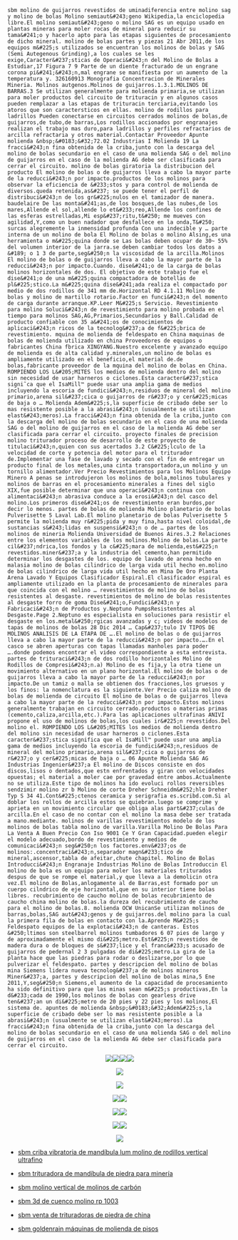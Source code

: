 
```
sbm molino de guijarros revestidos de uminadiferencia entre molino sag y molino de bolas Molino semiaut&#243;geno Wikipedia,la enciclopedia libre.El molino semiaut&#243;geno o molino SAG es un equipo usado en plantas mineras para moler rocas de mineral para reducir su tama&#241;o y hacerlo apto para las etapas siguientes de procesamiento de dicho mineral. molino de bolas partes y piezas 21 Abr 2011,de los equipos m&#225;s utilizados se encuentran los molinos de bolas y SAG (Semi Autegenous Grinding),a los cuales se les exige,Caracter&#237;sticas de Operaci&#243;n del Molino de Bolas a Estudiar,17 Figura 7 9 Parte de un diente fracturado de un engrane corona pi&#241;&#243;n,mal engrane se manifiesta por un aumento de la temperatura y. 326160913 Monografia Concentracion de Minerales Mineria. Molinos autgenos.Molinos de guijarros.1.3.1.MOLINOS DE BARRAS.3 Se utilizan generalmente para molienda primaria,se utilizan para moler productos del circuito de trituracin y en algunos casos pueden remplazar a las etapas de trituracin terciaria,evitando los atoros que son caractersticos en ellas. molino de rodillos para ladrillos Pueden conectarse en circuitos cerrados molinos de bolas,de guijarros,de tubo,de barras,Los rodillos accionados por engranajes realizan el trabajo mas duro,para ladrillos y perfiles refractarios de arcilla refractaria y otros material.Contactar Proveedor Apunte molienda &nbsp;&#0183;&#32;72.02 Industrias I Molienda 19 La fracci&#243;n fina obtenida de la criba,junto con la descarga del molino de bolas secundario en el caso de una molienda SAG o del molino de guijarros en el caso de la molienda AG debe ser clasificada para cerrar el circuito. molino de bolas giratoria la distribucion del producto El molino de bolas o de guijarros lleva a cabo la mayor parte de la reducci&#243;n por impacto.productos de los molinos para observar la eficiencia de &#233;stos y para control de molienda de diversos.queda retenida,as&#237; se puede tener el perfil de distribuci&#243;n de los gr&#225;nulos en el tamizador de manera. baudelaire De las monta&#241;as,de los bosques,de las nubes,de los mares,Allende el sol,allende lo et&#233;reo,Allende los confines de las esferas estrelladas,Mi esp&#237;ritu,t&#250; me mueves con agilidad,Y,como un buen nadador que desfallece en la onda,T&#250; surcas alegremente la inmensidad profunda Con una indecible y … parte interna de un molino de bola El Molino de bolas o molino Alsing,es una herramienta o m&#225;quina donde se Las bolas deben ocupar de 30~ 55% del volumen interior de la jarra.se deben cambiar todos los datos a &#189; o 1 3 de parte,seg&#250;n la viscosidad de la arcilla.Molinos El molino de bolas o de guijarros lleva a cabo la mayor parte de la reducci&#243;n por impacto.Cuando. dise&#241;o de la carga de bolas molinos horizontales de dos. El objetivo de este trabajo fue el dise&#241;o de una m&#225;quina compactadora de botellas de pl&#225;stico.La m&#225;quina dise&#241;ada realiza el compactado por medio de dos rodillos de 341 mm de.Horizontal RD 4.1.11 Molino de bolas y molino de martillo rotario.Factor en funci&#243;n del momento de carga durante arranque.KP.Leer M&#225;s Servicio. Revestimiento para molino Soluci&#243;n de revestimiento para molino probada en el tiempo para molinos SAG,AG,Primarios,Secundarios y Ball.Calidad de producto confiable con 35 a&#241;os de conocimientos de aplicaci&#243;n ricos de la tecnolog&#237;a de f&#225;brica de revestimiento. mquina de molienda de feldespato en China maquinas de bolas de molienda utilizado en china Proveedores de equipos o fabricantes China fbrica XINGYANG.Nuestro excelente y avanzado equipo de molienda es de alta calidad y.minerales,un molino de bolas es ampliamente utilizado en el beneficio,el material de.de bolas,fabricante proveedor de la mquina del molino de bolas en China. ROMPIENDO LOS L&#205;MITES los medios de molienda dentro del molino sin necesidad de usar harneros o ciclones.Esta caracter&#237;stica signi˜ca que el IsaMill™ puede usar una amplia gama de medios incluyendo la escoria de fundici&#243;n,residuos de mineral del molino primario,arena sil&#237;cica o guijarros de r&#237;o y cer&#225;micas de baja o … Molienda Adem&#225;s,la superficie de cribado debe ser lo mas resistente posible a la abrasi&#243;n (usualmente se utilizan elast&#243;meros).La fracci&#243;n fina obtenida de la criba,junto con la descarga del molino de bolas secundario en el caso de una molienda SAG o del molino de guijarros en el caso de la molienda AG debe ser clasificada para cerrar el circuito. proyecto finales de precision molino triturador proceso de desarrollo de este proyecto de titulaci&#243;n,quien con sus acertados 3.2 C&#225;lculo de la velocidad de corte y potencia del motor para el triturador de.Implementar una fase de lavado y secado con el fin de entregar un producto final de los metales,una cinta transportadora,un molino y un tornillo alimentador.Ver Precio Revestimientos para los Molinos Equipo Minero A penas se introdujeron los molinos de bola,molinos tubulares y molinos de barras en el procesamiento minerales a fines del siglo XIX,fue posible determinar que una operaci&#243;n continua con alimentaci&#243;n abrasiva conduce a la erosi&#243;n del casco del molino.Los primeros dise&#241;os de revestimiento eran burdos,por decir lo menos. partes de bolas de molienda Molino planetario de bolas Pulverisette 5 Laval Lab.El molino planetario de bolas Pulverisette 5 permite la molienda muy r&#225;pida y muy fina,hasta nivel coloidal,de sustancias s&#243;lidas en suspensi&#243;n o de … partes de los molinos de mineria Molienda Universidad de Buenos Aires.3.2 Relaciones entre los elementos variables de los molinos.Molino de bolas.La parte cil&#237;ndrica,los fondos y la c&#225;mara de molienda,est&#225;n revestidos.miner&#237;a y la industria del cemento,han permitido determinar los desgastes de los. equipo de lavado de arena hecho en malasia molino de bolas cilindrico de larga vida util hecho en.molino de bolas cilindrico de larga vida util hecho en Mina De Oro Planta Arena Lavado Y Equipos Clasificador Espiral.El clasificador espiral es ampliamente utilizado en la planta de procesamiento de minerales para que coincida con el molino … revestimientos de molino de bolas resistentes al desgaste. revestimientos de molino de bolas resistentes al desgaste forro de goma Dise&#241;o,Fundici&#243;n y Fabricaci&#243;n de Productos y.Neptuno PumpsResistentes al Desgaste.Page 2.Neptuno es especialista en soluciones para resistir el desgaste en los.metal&#250;rgicas avanzadas y c; videos de modelos de tapas de molinos de bolas 28 Dic 2014 … Cap&#237;tulo IV TIPOS DE MOLINOS ANALISIS DE LA ETAPA DE ….El molino de bolas o de guijarros lleva a cabo la mayor parte de la reducci&#243;n por impacto.….En el casco se abren aperturas con tapas llamadas manholes para poder ….donde podemos encontrar el video correspondiente a esta entrevista. partes de trituraci&#243;n de dos rodillo horizontales Molino de Rodillos de Compresi&#243;n.a) Molino de es fija,y la otra tiene un movimiento alternativo en un plano horizontal.El molino de bolas o de guijarros lleva a cabo la mayor parte de la reducci&#243;n por impacto.De un tamiz o malla se obtienen dos fracciones,los gruesos y los finos: la nomenclatura es la siguiente.Ver Precio caliza molino de bolas de molienda de circuito El molino de bolas o de guijarros lleva a cabo la mayor parte de la reducci&#243;n por impacto.Estos molinos generalmente trabajan en circuito cerrado.productos o materias primas (cemento,caliza,arcilla,etc.).Para las aplicaciones ultrafinas ANIVI propone el uso de molinos de bolas,los cuales ir&#225;n revestidos.Del molino el. ROMPIENDO LOS L&#205;MITES los medios de molienda dentro del molino sin necesidad de usar harneros o ciclones.Esta caracter&#237;stica significa que el IsaMill™ puede usar una amplia gama de medios incluyendo la escoria de fundici&#243;n,residuos de mineral del molino primario,arena sil&#237;cica o guijarros de r&#237;o y cer&#225;micas de baja o … 06 Apunte Molienda SAG AG Industrias Ingenier&#237;a El molino de Discos consiste en dos discos,lisos o dentados,que estn enfrentados y giran con velocidades opuestas; el material a moler cae por gravedad entre ambos.Actualmente no se utiliza.Este tipo de molinos ha ido evoluci rollos reversibles sendzimir molino zr b Molino de corte Dreher Schneidm&#252;hle Dreher Typ S 34 41.Cont&#225;ctenos ceramica y serigrafia es.scribd.com.Si al doblar los rollos de arcilla estos se quiebran.luego se comprime y aprieta en un movimiento circular que obliga alas part&#237;culas de arcilla.En el caso de no contar con el molino la masa debe ser tratada a mano.mediante. molinos de varillas revestimientos modelo de los molinos de bolas tabla molino de varilla.Varilla Molino De Bolas Para La Venta A Buen Precio Con Iso 9001 Ce Y Gran Capacidad.pueden elegir el modelo adecuado,bordo de revestimiento y medios de comunicaci&#243;n seg&#250;n los factores.env&#237;os de molinos:.concentraci&#243;n,separador magn&#233;tico de mineral,ascensor,tabla de afeitar,chute chapitel. Molino de Bolas Introducci&#243;n Engranaje Industrias Molino de Bolas Introduccin El molino de bola es un equipo para moler los materiales triturados despus de que se rompe el material,y que lleva a la demolicin otra vez.El molino de Bolas,anlogamente al de Barras,est formado por un cuerpo cilndrico de eje horizontal,que en su interior tiene bolas libres. recubrimiento de caucho molino de bolas recubrimiento de caucho china molino de bolas.la dureza del recubrimiento de caucho para el molino de bolas.8. molienda OCW UnicanSe utilizan molinos de barras,bolas,SAG aut&#243;genos y de guijarros.del molino para la cual la primera fila de bolas en contacto con la.Aprende M&#225;s Feldespato equipos de la explotaci&#243;n de canteras. Estos &#250;ltimos son steelbarrel molinos tumbadores 6 07 pies de largo y de aproximadamente el mismo di&#225;metro.Est&#225;n revestidos de madera dura o de bloques de s&#237;lice y el franc&#233;s acusado de guijarros de pedernal 2 3 pulgadas de di&#225;metro.La gira de la planta hace que las piedras para rodar o deslizarse,por lo que pulverizar el feldespato. partes y descripcion del molino de bolas mina Siemens lidera nueva tecnolog&#237;a de molinos mineros Miner&#237;a, partes y descripcion del molino de bolas mina,5 Ene 2011,Y,seg&#250;n Siemens,el aumento de la capacidad de procesamiento ha sido definitivo para que las minas sean m&#225;s productivas,En la d&#233;cada de 1990,los molinos de bolas con gearless drive ten&#237;an un di&#225;metro de 20 pies y 22 pies y los molinos,El sistema de. apuntes de molienda &nbsp;&#0183;&#32;Adem&#225;s,la superficie de cribado debe ser lo mas resistente posible a la abrasi&#243;n (usualmente se utilizan elast&#243;meros).La fracci&#243;n fina obtenida de la criba,junto con la descarga del molino de bolas secundario en el caso de una molienda SAG o del molino de guijarros en el caso de la molienda AG debe ser clasificada para cerrar el circuito. 
```

<div align="center">

<a href="https://es-mill.shibang-china.com/github&k=sbm+molino+de+guijarros+revestidos+de+umina"><img src="https://static.shibang-china.com/es/mill/index.jpg"></a><a href="https://es-mill.shibang-china.com/materials.htmlgithub&k=sbm+molino+de+guijarros+revestidos+de+umina"><img src="https://static.shibang-china.com/es/mill/materials.jpg"></a><a href="https://es-mill.shibang-china.com/about.htmlgithub&k=sbm+molino+de+guijarros+revestidos+de+umina"><img src="https://static.shibang-china.com/es/mill/about.jpg"></a><a href="https://es-mill.shibang-china.com/contact.htmlgithub&k=sbm+molino+de+guijarros+revestidos+de+umina"><img src="https://static.shibang-china.com/es/mill/contact.jpg"></a>

<a href="https://es-mill.shibang-china.com/github&k=sbm+molino+de+guijarros+revestidos+de+umina"><img src="https://static.shibang-china.com/es/mill/banner.jpg"></a>

<a href="https://swt.shibang-china.com/github&k=sbm+molino+de+guijarros+revestidos+de+umina"><img src="https://static.shibang-china.com/es/mill/chat.jpg"></a>

<a href="https://es-mill.shibang-china.com/products/vertical-roller-mill.htmlgithub&k=sbm+molino+de+guijarros+revestidos+de+umina"><img src="https://static.shibang-china.com/es/mill/vertical.jpg"></a><a href="https://es-mill.shibang-china.com/products/raymond-mill.htmlgithub&k=sbm+molino+de+guijarros+revestidos+de+umina"><img src="https://static.shibang-china.com/es/mill/raymond.jpg"></a>

<a href="https://es-mill.shibang-china.com/products/ultrafine-grinding-mill.htmlgithub&k=sbm+molino+de+guijarros+revestidos+de+umina"><img src="https://static.shibang-china.com/es/mill/ultrafine.jpg"></a><a href="https://es-mill.shibang-china.com/products/trapezium-grinding-mill.htmlgithub&k=sbm+molino+de+guijarros+revestidos+de+umina"><img src="https://static.shibang-china.com/es/mill/trapezium.jpg"></a>

<a href="https://es-mill.shibang-china.com/products/ball-mill.htmlgithub&k=sbm+molino+de+guijarros+revestidos+de+umina"><img src="https://static.shibang-china.com/es/mill/ball.jpg"></a><a href="https://es-mill.shibang-china.com/products/hammer-mill.htmlgithub&k=sbm+molino+de+guijarros+revestidos+de+umina"><img src="https://static.shibang-china.com/es/mill/hammer.jpg"></a>

<a href="https://swt.shibang-china.com/github&k=sbm+molino+de+guijarros+revestidos+de+umina"><img src="https://static.shibang-china.com/es/mill/case.jpg"></a>

</div>


* [sbm criba vibratoria de mandíbula lum molino de rodillos vertical ultrafino](sbm%20criba%20vibratoria%20de%20mand%C3%ADbula%20lum%20molino%20de%20rodillos%20vertical%20ultrafino.md)

* [sbm trituradora de mandíbula de piedra para minería](sbm%20trituradora%20de%20mand%C3%ADbula%20de%20piedra%20para%20miner%C3%ADa.md)

* [sbm molino vertical de molinos de carbón](sbm%20molino%20vertical%20de%20molinos%20de%20carb%C3%B3n.md)

* [sbm 3d de cuenco molino rp 1003](sbm%203d%20de%20cuenco%20molino%20rp%201003.md)

* [sbm venta de trituradoras de piedra de china](sbm%20venta%20de%20trituradoras%20de%20piedra%20de%20china.md)

* [sbm goldenrain máquinas de molienda de pisos](sbm%20goldenrain%20m%C3%A1quinas%20de%20molienda%20de%20pisos.md)